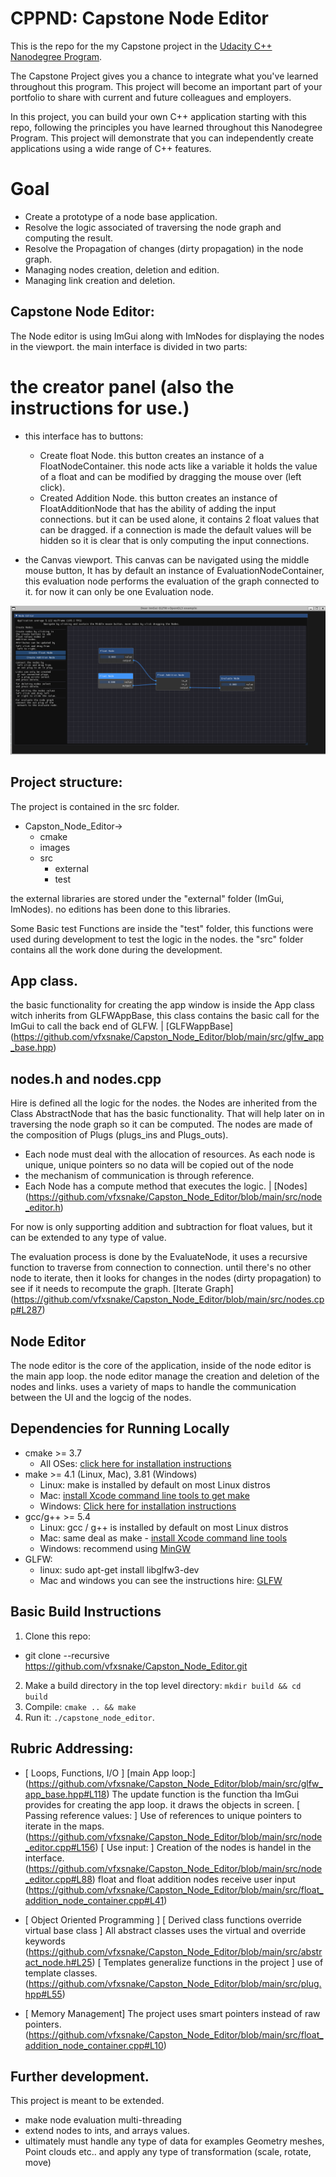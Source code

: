 # CPPND: Capstone Node Editor

This is the repo for the my Capstone project in the [Udacity C++ Nanodegree Program](https://www.udacity.com/course/c-plus-plus-nanodegree--nd213).

The Capstone Project gives you a chance to integrate what you've learned throughout this program. This project will become an important part of your portfolio to share with current and future colleagues and employers.

In this project, you can build your own C++ application starting with this repo, following the principles you have learned throughout this Nanodegree Program. This project will demonstrate that you can independently create applications using a wide range of C++ features.

# Goal
* Create a prototype of a node base application.
* Resolve the logic associated of traversing the node graph and computing the result.
* Resolve the Propagation of changes (dirty propagation) in the node graph.
* Managing nodes creation, deletion and edition.
* Managing link creation and deletion.

## Capstone Node Editor:

The Node editor is using ImGui along with ImNodes for displaying the nodes in the viewport.
the main interface is divided in two parts:
# the creator panel (also the instructions for use.)
  * this interface has to buttons:
    * Create float Node. this button creates an instance of a FloatNodeContainer.
      this node acts like a variable it holds the value of a float and can be modified by dragging the mouse over (left click).
    * Created Addition Node. this button creates an instance of FloatAdditionNode that has the ability of adding the input connections.
      but it can be used alone, it contains 2 float values that can be dragged. if a connection is made the default values will be hidden
      so it is clear that is only computing the input connections.


* the Canvas viewport.
This canvas can be navigated using the middle mouse button, It has by default an instance of EvaluationNodeContainer, this evaluation node
performs the evaluation of the graph connected to it. for now it can only be one Evaluation node.

![Node Editor](./images/Capston_Node_editor.png)

## Project structure:
The project is contained in the src folder.
* Capston_Node_Editor->
  * cmake
  * images
  * src
    * external
    * test   

the external libraries are stored under the "external" folder (ImGui, ImNodes).
no editions has been done to this libraries.

Some Basic test Functions are inside the "test" folder, this functions were used during development to test the logic in the nodes.
the "src" folder contains all the work done during the development.

## App class.
the basic functionality for creating the app window is inside the App class witch inherits from GLFWAppBase, this class
contains the basic call for the ImGui to call the back end of GLFW. 
| [GLFWappBase] (https://github.com/vfxsnake/Capston_Node_Editor/blob/main/src/glfw_app_base.hpp)

## nodes.h and nodes.cpp
Hire is defined all the logic for the nodes. the Nodes are inherited from the Class AbstractNode that has the basic functionality.
That will help later on in traversing the node graph so it can be computed.
The nodes are made of the composition of Plugs (plugs_ins and Plugs_outs).
* Each node must deal with the allocation of resources. As each node is unique, unique pointers so no data will be copied out of the node
* the mechanism of communication is through reference.
* Each Node has a compute method that executes the logic.
| [Nodes] (https://github.com/vfxsnake/Capston_Node_Editor/blob/main/src/node_editor.h)

For now is only supporting addition and subtraction for float values, but it can be extended to any type of value.

The evaluation process is done by the EvaluateNode, it uses a recursive function to traverse from connection to connection. until there's no
other node to iterate, then it looks for changes in the nodes (dirty propagation) to see if it needs to recompute the graph.
[Iterate Graph] (https://github.com/vfxsnake/Capston_Node_Editor/blob/main/src/nodes.cpp#L287)

## Node Editor
The node editor is the core of the application, inside of the node editor is the main app loop.
the node editor manage the creation and deletion of the nodes and links. uses a variety of maps to handle the communication between the
UI and the logcig of the nodes.
## Dependencies for Running Locally
* cmake >= 3.7
  * All OSes: [click here for installation instructions](https://cmake.org/install/)
* make >= 4.1 (Linux, Mac), 3.81 (Windows)
  * Linux: make is installed by default on most Linux distros
  * Mac: [install Xcode command line tools to get make](https://developer.apple.com/xcode/features/)
  * Windows: [Click here for installation instructions](http://gnuwin32.sourceforge.net/packages/make.htm)
* gcc/g++ >= 5.4
  * Linux: gcc / g++ is installed by default on most Linux distros
  * Mac: same deal as make - [install Xcode command line tools](https://developer.apple.com/xcode/features/)
  * Windows: recommend using [MinGW](http://www.mingw.org/)
* GLFW:
  * linux: sudo apt-get install libglfw3-dev
  * Mac and windows you can see the instructions hire: [GLFW](https://www.glfw.org/)
## Basic Build Instructions

1. Clone this repo:
  * git clone --recursive https://github.com/vfxsnake/Capston_Node_Editor.git
2. Make a build directory in the top level directory: `mkdir build && cd build`
3. Compile: `cmake .. && make`
4. Run it: `./capstone_node_editor`.


## Rubric Addressing:
* [ Loops, Functions, I/O ]
  [main App loop:] (https://github.com/vfxsnake/Capston_Node_Editor/blob/main/src/glfw_app_base.hpp#L118)
    The update function is the function tha ImGui provides for creating the app loop. it draws the objects in screen.
  [ Passing reference values: ] 
    Use of references to unique pointers to iterate in the maps. (https://github.com/vfxsnake/Capston_Node_Editor/blob/main/src/node_editor.cpp#L156)
  [ Use input: ]
    Creation of the nodes is handel in the interface. (https://github.com/vfxsnake/Capston_Node_Editor/blob/main/src/node_editor.cpp#L88)
    float and float addition nodes receive user input (https://github.com/vfxsnake/Capston_Node_Editor/blob/main/src/float_addition_node_container.cpp#L41)

* [ Object Oriented Programming ]
  [ Derived class functions override virtual base class ] All abstract classes uses the virtual and override keywords (https://github.com/vfxsnake/Capston_Node_Editor/blob/main/src/abstract_node.h#L25)
  [ Templates generalize functions in the project ] use of template classes. (https://github.com/vfxsnake/Capston_Node_Editor/blob/main/src/plug.hpp#L55)
   
* [ Memory Management]
  The project uses smart pointers instead of raw pointers. (https://github.com/vfxsnake/Capston_Node_Editor/blob/main/src/float_addition_node_container.cpp#L10)

## Further development. 
  This project is meant to be extended.
  * make node evaluation multi-threading
  * extend nodes to ints, and arrays values.
  * ultimately must handle any type of data for examples Geometry meshes, Point clouds etc.. and apply any type of transformation (scale, rotate, move)  